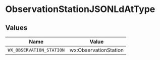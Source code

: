 # ObservationStationJSONLdAtType


## Values

| Name                     | Value                    |
| ------------------------ | ------------------------ |
| `WX_OBSERVATION_STATION` | wx:ObservationStation    |